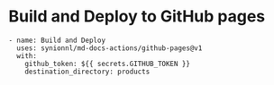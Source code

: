 # Build and Deploy to GitHub pages

```
- name: Build and Deploy
  uses: synionnl/md-docs-actions/github-pages@v1
  with:
    github_token: ${{ secrets.GITHUB_TOKEN }}
    destination_directory: products
```